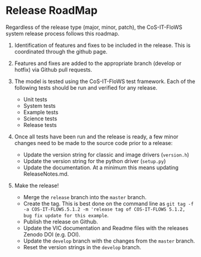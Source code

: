 # Release RoadMap

Regardless of the release type (major, minor, patch), the CoS-IT-FloWS system release process follows this roadmap.

1. Identification of features and fixes to be included in the release. This is coordinated through the github page.
2. Features and fixes are added to the appropriate branch (develop or hotfix) via Github pull requests.
3. The model is tested using the CoS-IT-FloWS test framework. Each of the following tests should be run and verified for any release.

    + Unit tests
    + System tests
    + Example tests
    + Science tests
    + Release tests

4. Once all tests have been run and the release is ready, a few minor changes need to be made to the source code prior to a release:

    + Update the version string for classic and image drivers (`version.h`)
    + Update the version string for the python driver (`setup.py`)
    + Update the documentation. At a minimum this means updating ReleaseNotes.md.

5. Make the release!
    + Merge the `release` branch into the `master` branch.
    + Create the tag. This is best done on the command line as `git tag -f -a COS-IT-FLOWS.5.1.2 -m 'release tag of COS-IT-FLOWS 5.1.2, bug fix update for this example`.
    + Publish the release on Github.
    + Update the VIC documentation and Readme files with the releases Zenodo DOI (e.g. DOI).
    + Update the `develop` branch with the changes from the `master` branch.
    + Reset the version strings in the `develop` branch.
